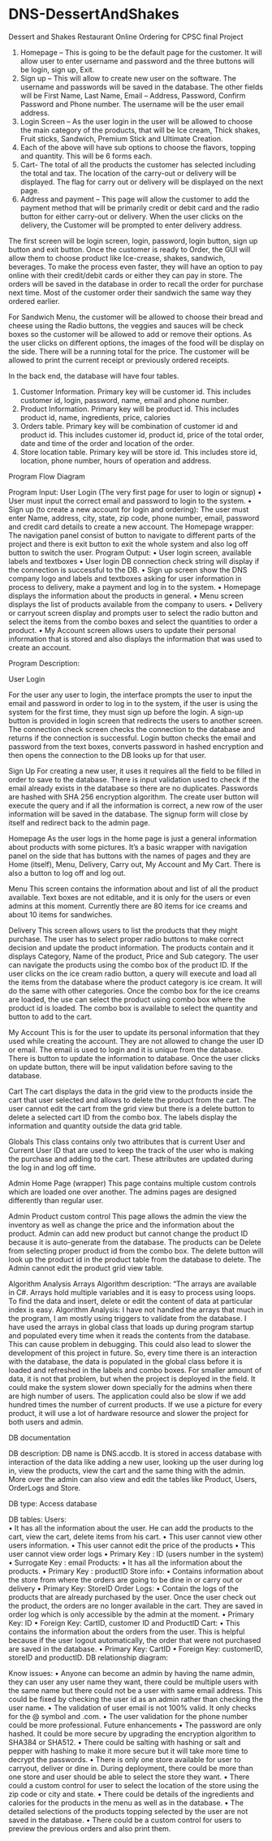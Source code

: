 # DNS-DessertAndShakes
Dessert and Shakes Restaurant Online Ordering for CPSC final Project


1.	Homepage – This is going to be the default page for the customer. It will allow user to enter username and password and the three buttons will be login, sign up, Exit.
2.	Sign up – This will allow to create new user on the software. The username and passwords will be saved in the database. The other fields will be First Name, Last Name, Email – Address, Password, Confirm Password and Phone number. The username will be the user email address.
3.	Login Screen – As the user login in the user will be allowed to choose the main category of the products, that will be Ice cream, Thick shakes, Fruit sticks, Sandwich, Premium Stick and Ultimate Creation.
4.	Each of the above will have sub options to choose the flavors, topping and quantity. This will be 6 forms each.
5.	Cart- The total of all the products the customer has selected including the total and tax. The location of the carry-out or delivery will be displayed. The flag for carry out or delivery will be displayed on the next page.  
6.	Address and payment – This page will allow the customer to add the payment method that will be primarily credit or debit card and the radio button for either carry-out or delivery. When the user clicks on the delivery, the Customer will be prompted to enter delivery address.

The first screen will be login screen, login, password, login button, sign up button and exit button. Once the customer is ready to Order, the GUI will allow them to choose product like Ice-crease, shakes, sandwich, beverages. To make the process even faster, they will have an option to pay online with their credit/debit cards or either they can pay in store. The orders will be saved in the database in order to recall the order for purchase next time. Most of the customer order their sandwich the same way they ordered earlier. 

For Sandwich Menu, the customer will be allowed to choose their bread and cheese using the Radio buttons, the veggies and sauces will be check boxes so the customer will be allowed to add or remove their options. As the user clicks on different options, the images of the food will be display on the side. There will be a running total for the price.  The customer will be allowed to print the current receipt or previously ordered receipts. 

In the back end, the database will have four tables.
1.	Customer Information. Primary key will be customer id.
This includes customer id, login, password, name, email and phone number.
2.	Product Information. Primary key will be product id.
This includes product id, name, ingredients, price, calories
3.	Orders table. Primary key will be combination of customer id and product id.
This includes customer id, product id, price of the total order, date and time of the order and location of the order.
4.	Store location table. Primary key will be store id.
This includes store id, location, phone number, hours of operation and address. 

Program Flow Diagram
 

Program Input: User Login (The very first page for user to login or signup)
•	User must input the correct email and password to login to the system.
•	Sign up (to create a new account for login and ordering): The user must enter Name, address, city, state, zip code, phone number, email, password and credit card details to create a new account.
The Homepage wrapper: The navigation panel consist of button to navigate to different parts of the project and there is exit button to exit the whole system and also log off button to switch the user. 
Program Output: 
•	User login screen, available labels and textboxes
•	User login DB connection check string will display if the connection is successful to the DB.
•	Sign up screen show the DNS company logo and labels and textboxes asking for user information in process to delivery, make a payment and log in to the system. 
•	Homepage displays the information about the products in general. 
•	Menu screen displays the list of products available from the company to users.
•	Delivery or carryout screen display and prompts user to select the radio button and select the items from the combo boxes and select the quantities to order a product.
•	My Account screen allows users to update their personal information that is stored and also displays the information that was used to create an account. 

Program Description:

User Login

For the user any user to login, the interface prompts the user to input the email and password in order to log in to the system, if the user is using the system for the first time, they must sign up before the login. A sign-up button is provided in login screen that redirects the users to another screen. The connection check screen checks the connection to the database and returns if the connection is successful. Login button checks the email and password from the text boxes, converts password in hashed encryption and then opens the connection to the DB looks up for that user.

Sign Up
	For creating a new user, it uses it requires all the field to be filled in order to save to the database. There is input validation used to check if the email already exists in the database so there are no duplicates. Passwords are hashed with SHA 256 encryption algorithm. The create user button will execute the query and if all the information is correct, a new row of the user information will be saved in the database. The signup form will close by itself and redirect back to the admin page. 

Homepage
  	As the user logs in the home page is just a general information about products with some pictures. It’s a basic wrapper with navigation panel on the side that has buttons with the names of pages and they are Home (itself), Menu, Delivery, Carry out, My Account and My Cart. There is also a button to log off and log out.  

Menu
	This screen contains the information about and list of all the product available. Text boxes are not editable, and it is only for the users or even admins at this moment. Currently there are 80 items for ice creams and about 10 items for sandwiches. 

Delivery 
	This screen allows users to list the products that they might purchase. The user has to select proper radio buttons to make correct decision and update the product information. The products contain and it displays Category, Name of the product, Price and Sub category.  The user can navigate the products using the combo box of the product ID. If the user clicks on the ice cream radio button, a query will execute and load all the items from the database where the product category is ice cream. It will do the same with other categories. Once the combo box for the ice creams are loaded, the use can select the product using combo box where the product id is loaded. The combo box is available to select the quantity and button to add to the cart.

My Account 
	This is for the user to update its personal information that they used while creating the account. They are not allowed to change the user ID or email. The email is used to login and it is unique from the database. There is button to update the information to database. Once the user clicks on update button, there will be input validation before saving to the database.

Cart
	The cart displays the data in the grid view to the products inside the cart that user selected and allows to delete the product from the cart. The user cannot edit the cart from the grid view but there is a delete button to delete a selected cart ID from the combo box. The labels display the information and quantity outside the data grid table. 

Globals
	This class contains only two attributes that is current User and Current User ID that are used to keep the track of the user who is making the purchase and adding to the cart. These attributes are updated during the log in and log off time. 

Admin Home Page (wrapper)
	This page contains multiple custom controls which are loaded one over another. The admins pages are designed differently than regular user. 

Admin Product custom control
	This page allows the admin the view the inventory as well as change the price and the information about the product. Admin can add new product but cannot change the product ID because it is auto-generate from the database. The products can be Delete from selecting proper product id from the combo box. The delete button will look up the product id in the product table from the database to delete. The Admin cannot edit the product grid view table. 

Algorithm Analysis
Arrays
Algorithm description: “The arrays are available in C#. Arrays hold multiple variables and it is easy to process using loops. To find the data and insert, delete or edit the content of data at particular index is easy. 
Algorithm Analysis: I have not handled the arrays that much in the program, I am mostly using triggers to validate from the database. I have used the arrays in global class that loads up during program startup and populated every time when it reads the contents from the database. This can cause problem in debugging. This could also lead to slower the development of this project in future. So, every time there is an interaction with the database, the data is populated in the global class before it is loaded and refreshed in the labels and combo boxes. For smaller amount of data, it is not that problem, but when the project is deployed in the field. It could make the system slower down specially for the admins when there are high number of users. The application could also be slow if we add hundred times the number of current products. If we use a picture for every product, it will use a lot of hardware resource and slower the project for both users and admin.   

DB documentation
  
  DB description: DB name is DNS.accdb. It is stored in access database with interaction of the data like adding a new user, looking up the user during log in, view the products, view the cart and the same thing with the admin. More over the admin can also view and edit the tables like Product, Users, OrderLogs and Store.  

DB type: Access database

DB tables:
Users:  
•	It has all the information about the user. He can add the products to the cart, view the cart, delete items from his cart. 
•	This user cannot view other users information.
•	This user cannot edit the price of the products
•	This user cannot view order logs
•	Primary Key : ID (users number in the system)
•	Surrogate Key : email
Products:
•	It has all the information about the products.
•	Primary Key : productID
Store info:
•	Contains information about the store from where the orders are going to be dine in or carry out or delivery
•	Primary Key: StoreID
Order Logs:
•	Contain the logs of the products that are already purchased by the user. Once the user check out the product, the orders are no longer available in the cart. They are saved in order log which is only accessible by the admin at the moment. 
•	Primary Key: ID
•	Foreign Key: CartID, customer ID and ProductID
Cart:
•	This contains the information about the orders from the user. This is helpful because if the user logout automatically, the order that were not purchased are saved in the database. 
•	Primary Key: CartID
•	Foreign Key: customerID, storeID and productID.
DB relationship diagram:

 
Know issues:
•	Anyone can become an admin by having the name admin, they can user any user name they want, there could be multiple users with the same name but there could not be a user with same email address. This could be fixed by checking the user id as an admin rather than checking the user name. 
•	The validation of user email is not 100% valid. It only checks for the @ symbol and .com. 
•	The user validation for the phone number could be more professional. 
Future enhancements
•	The password are only hashed. It could be more secure by upgrading the encryption algorithm to SHA384 or SHA512. 
•	There could be salting with hashing or salt and pepper with hashing to make it more secure but it will take more time to decrypt the passwords.
•	There is only one store available for user to carryout, deliver or dine in. During deployment, there could be more than one store and user should be able to select the store they want.
•	There could a custom control for user to select the location of the store using the zip code or city and state. 
•	There could be details of the ingredients and calories for the products in the menu as well as in the database.
•	The detailed selections of the products topping selected by the user are not saved in the database. 
•	There could be a custom control for users to preview the previous orders and also print them.
